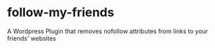 follow-my-friends
=================

A Wordpress Plugin that removes nofollow attributes from links to your friends' websites